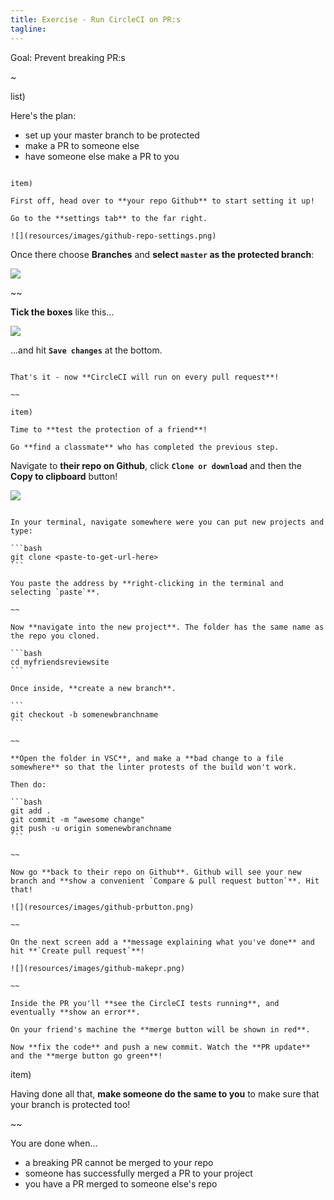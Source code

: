 ```yaml
---
title: Exercise - Run CircleCI on PR:s
tagline: 
---
```


<div class="goal"></div>

Goal: Prevent breaking PR:s

~

list)

Here's the plan:

* set up your master branch to be protected
* make a PR to someone else
* have someone else make a PR to you

~~~

item)

First off, head over to **your repo Github** to start setting it up!

Go to the **settings tab** to the far right.

![](resources/images/github-repo-settings.png)

~~~

Once there choose **Branches** and **select `master` as the protected branch**:

![](resources/images/github-settings-branches.png)

~~

**Tick the boxes** like this...

![](resources/images/github-protection.png)

...and hit **`Save changes`** at the bottom.

~~~

That's it - now **CircleCI will run on every pull request**!

~~

item)

Time to **test the protection of a friend**!

Go **find a classmate** who has completed the previous step.

~~~

Navigate to **their repo on Github**, click **`Clone or download`** and then the **Copy to clipboard** button!

![](resources/images/github-clone.png)

~~~

In your terminal, navigate somewhere were you can put new projects and type:

```bash
git clone <paste-to-get-url-here>
```

You paste the address by **right-clicking in the terminal and selecting `paste`**.

~~

Now **navigate into the new project**. The folder has the same name as the repo you cloned.

```bash
cd myfriendsreviewsite
```

Once inside, **create a new branch**.

```
git checkout -b somenewbranchname
```

~~

**Open the folder in VSC**, and make a **bad change to a file somewhere** so that the linter protests of the build won't work.

Then do:

```bash
git add .
git commit -m "awesome change"
git push -u origin somenewbranchname
```

~~

Now go **back to their repo on Github**. Github will see your new branch and **show a convenient `Compare & pull request button`**. Hit that!

![](resources/images/github-prbutton.png)

~~

On the next screen add a **message explaining what you've done** and hit **`Create pull request`**!

![](resources/images/github-makepr.png)

~~

Inside the PR you'll **see the CircleCI tests running**, and eventually **show an error**.

On your friend's machine the **merge button will be shown in red**.

Now **fix the code** and push a new commit. Watch the **PR update** and the **merge button go green**!

~~~

item)

Having done all that, **make someone do the same to you** to make sure that your branch is protected too!

~~

<div class="checklist"></div>

You are done when...

* a breaking PR cannot be merged to your repo
* someone has successfully merged a PR to your project
* you have a PR merged to someone else's repo
